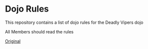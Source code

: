 Dojo Rules
==========

This repository contains a list of dojo rules for the Deadly Vipers dojo

All Members should read the rules

[Original](https://github.com/deadlyvipers)
